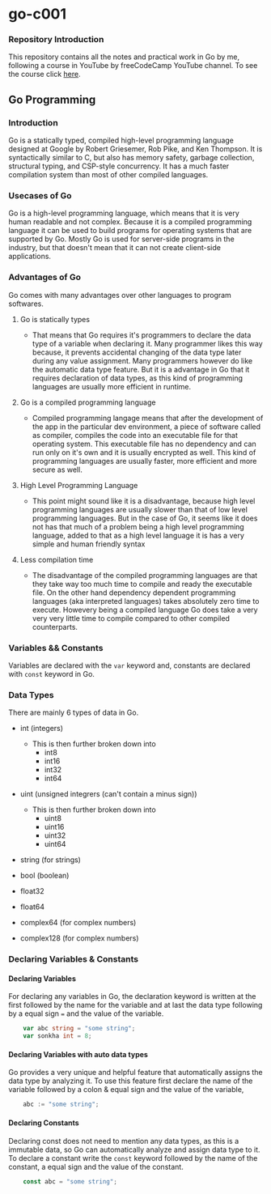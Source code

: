 # go-c001
### Repository Introduction
This repository contains all the notes and practical work in Go by me, following a course in YouTube by freeCodeCamp YouTube channel. To see the course click [here](https://www.youtube.com/watch?v=un6ZyFkqFKo).

## Go Programming
### Introduction
Go is a statically typed, compiled high-level programming language designed at Google by Robert Griesemer, Rob Pike, and Ken Thompson. It is syntactically similar to C, but also has memory safety, garbage collection, structural typing, and CSP-style concurrency. It has a much faster compilation system than most of other compiled languages.

### Usecases of Go
Go is a high-level programming language, which means that it is very human readable and not complex. Because it is a compiled programming language it can be used to build programs for operating systems that are supported by Go. Mostly Go is used for server-side programs in the industry, but that doesn't mean that it can not create client-side applications.

### Advantages of Go
Go comes with many advantages over other languages to program softwares.

1. Go is statically types
    
    - That means that Go requires it's programmers to declare the data type of a variable when declaring it. Many programmer likes this way because, it prevents accidental changing of the data type later during any value assignment. Many programmers however do like the automatic data type feature. But it is a advantage in Go that it requires declaration of data types, as this kind of programming languages are usually more efficient in runtime.

1. Go is a compiled programming language

    - Compiled programming langage means that after the development of the app in the particular dev environment, a piece of software called as compiler, compiles the code into an executable file for that operating system. This executable file has no dependency and can run only on it's own and it is usually encrypted as well. This kind of programming languages are usually faster, more efficient and more secure as well.

1. High Level Programming Language

    - This point might sound like it is a disadvantage, because high level programming languages are usually slower than that of low level programming languages. But in the case of Go, it seems like it does not has that much of a problem being a high level programming language, added to that as a high level language it is has a very simple and human friendly syntax

1. Less compilation time

    - The disadvantage of the compiled programming languages are that they take way too much time to compile and ready the executable file. On the other hand dependency dependent programming languages (aka interpreted languages) takes absolutely zero time to execute. Howevery being a compiled language Go does take a very very very little time to compile compared to other compiled counterparts.


### Variables && Constants

Variables are declared with the `var` keyword and, constants are declared with `const` keyword in Go.

### Data Types
There are mainly 6 types of data in Go.
- int (integers)
    - This is then further broken down into
        - int8
        - int16
        - int32
        - int64
- uint (unsigned integrers (can't contain a minus sign))
    - This is then further broken down into
        - uint8
        - uint16
        - uint32
        - uint64

- string (for strings)
- bool (boolean)
- float32
- float64
- complex64 (for complex numbers)
- complex128 (for complex numbers)

### Declaring Variables & Constants
#### Declaring Variables
For declaring any variables in Go, the declaration keyword is written at the first followed by the name for the variable and at last the data type following by a equal sign `=` and the value of the variable.

```go
    var abc string = "some string";
    var sonkha int = 8;
```

#### Declaring Variables with auto data types
Go provides a very unique and helpful feature that automatically assigns the data type by analyzing it. To use this feature first declare the name of the variable followed by a colon & equal sign and the value of the variable,

```go
    abc := "some string";
```

#### Declaring Constants
Declaring const does not need to mention any data types, as this is a immutable data, so Go can automatically analyze and assign data type to it. To declare a constant write the `const` keyword followed by the name of the constant, a equal sign and the value of the constant.

```go
    const abc = "some string";
```